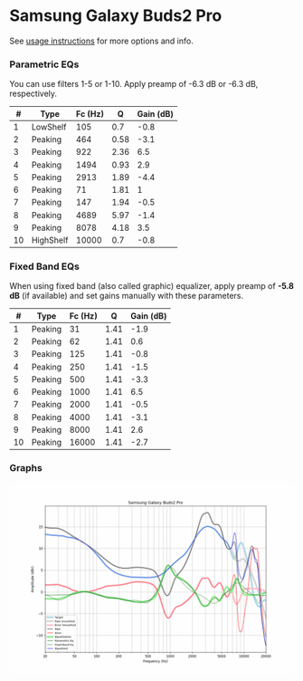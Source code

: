 # Samsung Galaxy Buds2 Pro
See [usage instructions](https://github.com/jaakkopasanen/AutoEq#usage) for more options and info.

### Parametric EQs
You can use filters 1-5 or 1-10. Apply preamp of -6.3 dB or -6.3 dB, respectively.

|   # | Type      |   Fc (Hz) |    Q |   Gain (dB) |
|-----|-----------|-----------|------|-------------|
|   1 | LowShelf  |       105 | 0.7  |        -0.8 |
|   2 | Peaking   |       464 | 0.58 |        -3.1 |
|   3 | Peaking   |       922 | 2.36 |         6.5 |
|   4 | Peaking   |      1494 | 0.93 |         2.9 |
|   5 | Peaking   |      2913 | 1.89 |        -4.4 |
|   6 | Peaking   |        71 | 1.81 |         1   |
|   7 | Peaking   |       147 | 1.94 |        -0.5 |
|   8 | Peaking   |      4689 | 5.97 |        -1.4 |
|   9 | Peaking   |      8078 | 4.18 |         3.5 |
|  10 | HighShelf |     10000 | 0.7  |        -0.8 |

### Fixed Band EQs
When using fixed band (also called graphic) equalizer, apply preamp of **-5.8 dB** (if available) and set gains manually with these parameters.

|   # | Type    |   Fc (Hz) |    Q |   Gain (dB) |
|-----|---------|-----------|------|-------------|
|   1 | Peaking |        31 | 1.41 |        -1.9 |
|   2 | Peaking |        62 | 1.41 |         0.6 |
|   3 | Peaking |       125 | 1.41 |        -0.8 |
|   4 | Peaking |       250 | 1.41 |        -1.5 |
|   5 | Peaking |       500 | 1.41 |        -3.3 |
|   6 | Peaking |      1000 | 1.41 |         6.5 |
|   7 | Peaking |      2000 | 1.41 |        -0.5 |
|   8 | Peaking |      4000 | 1.41 |        -3.1 |
|   9 | Peaking |      8000 | 1.41 |         2.6 |
|  10 | Peaking |     16000 | 1.41 |        -2.7 |

### Graphs
![](./Samsung%20Galaxy%20Buds2%20Pro.png)
